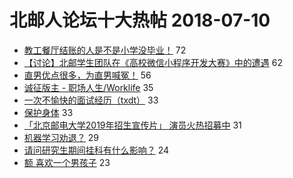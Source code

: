 # 北邮人论坛十大热帖 2018-07-10

- [教工餐厅结账的人是不是小学没毕业！](https://bbs.byr.cn/article/Food/494148) 72
- [【讨论】北邮学生团队在《高校微信小程序开发大赛》中的遭遇](https://bbs.byr.cn/article/StudyShare/186539) 62
- [直男优点很多，为直男喊冤！](https://bbs.byr.cn/article/Talking/6021573) 56
- [诚征版主 - 职场人生/Worklife](https://bbs.byr.cn/article/WorkLife/1105099) 35
- [一次不愉快的面试经历（txdt）](https://bbs.byr.cn/article/Job/1978580) 33
- [保护身体](https://bbs.byr.cn/article/Feeling/3065738) 33
- [「北京邮电大学2019年招生宣传片」 演员火热招募中](https://bbs.byr.cn/article/Picture/3216004) 31
- [机器学习劝退？](https://bbs.byr.cn/article/ML_DM/30397) 29
- [请问研究生期间挂科有什么影响？](https://bbs.byr.cn/article/AimGraduate/1146489) 24
- [额 喜欢一个男孩子](https://bbs.byr.cn/article/Friends/1878340) 23


